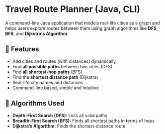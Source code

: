 # Travel Route Planner (Java, CLI)

A command-line Java application that models real-life cities as a graph and helps users explore routes between them using graph algorithms like **DFS**, **BFS**, and **Dijkstra's Algorithm**.

## 🔧 Features

- Add cities and routes (with distances) dynamically
- Find **all possible paths** between two cities (DFS)
- Find **all shortest-hop paths** (BFS)
- Find the **shortest distance path** (Dijkstra)
- Real-life city names and distances
- Command-line based, simple and intuitive

## 📌 Algorithms Used

- **Depth-First Search (DFS):** Lists all valid paths
- **Breadth-First Search (BFS):** Finds all shortest paths in terms of hops
- **Dijkstra’s Algorithm:** Finds the shortest-distance route

